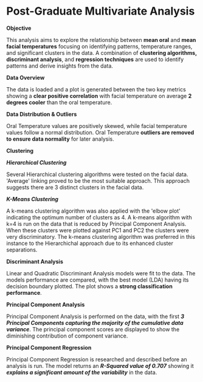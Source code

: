 # Post-Graduate Multivariate Analysis

**Objective**

This analysis aims to explore the relationship between **mean oral** and **mean facial temperatures** focusing on identifying patterns, temperature ranges, and significant clusters in the data. 
A combination of **clustering algorithms, discriminant analysis**, and **regression techniques** are used to identify patterns and derive insights from the data.

**Data Overview**

The data is loaded and a plot is generated between the two key metrics showing a **clear positive correlation** with facial temperature on average **2 degrees cooler** than the oral temperature.

**Data Distribution & Outliers**

Oral Temperature values are positively skewed, while facial temperature values follow a normal distribution. 
Oral Temperature **outliers are removed to ensure data normality** for later analysis.

**Clustering**

***Hierarchical Clustering***

Several Hierarchical clustering algorithms were tested on the facial data. 'Average' linking proved to be the most suitable approach. This approach suggests there are 3 distinct clusters in the facial data. 

***K-Means Clustering***

A k-means clustering algorithm was also applied with the 'elbow plot' indicating the optimum number of clusters as 4. A k-means algorithm with k=4 is run on the data that is reduced by Principal Component Analysis. When these clusters were plotted against PC1 and PC2 the clusters were very discriminatory. The k-means clustering algorithm was preferred in this instance to the Hierarchichal approach due to its enhanced cluster separations.

**Discriminant Analysis**

Linear and Quadratic Discriminant Analysis models were fit to the data. The models performance are compared, with the best model (LDA) having its decision boundary plotted. The plot shows a **strong classification performance**.

**Principal Component Analysis**

Principal Component Analysis is performed on the data, with the first ***3 Principal Components capturing the majority of the cumulative data variance***. The principal component scores are displayed to show the diminishing contribution of component variance. 

**Principal Component Regression**

Principal Component Regression is researched and described before an analysis is run. The model returns an ***R-Squared value of 0.707*** showing it ***explains a significant amount of the variability*** in the data. 
